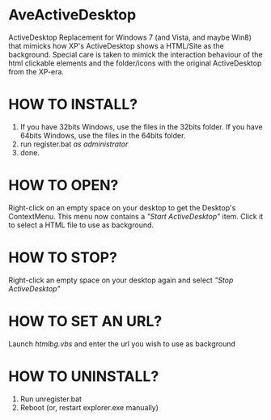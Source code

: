 AveActiveDesktop
================

ActiveDesktop Replacement for Windows 7 (and Vista, and maybe Win8) that mimicks how XP's ActiveDesktop shows a HTML/Site as the background. Special care is taken to mimick the interaction behaviour of the html clickable elements and the folder/icons with the original ActiveDesktop from the XP-era.


HOW TO INSTALL?
===============
1. If you have 32bits Windows, use the files in the 32bits folder. If you have 64bits Windows, use the files in the 64bits folder.
2. run register.bat *as administrator*
3. done.

HOW TO OPEN?
============
Right-click on an empty space on your desktop to get the Desktop's ContextMenu. This menu now contains a *"Start ActiveDesktop"* item. Click it to select a HTML file to use as background. 

HOW TO STOP?
============
Right-click an empty space on your desktop again and select *"Stop ActiveDesktop"*

HOW TO SET AN URL?
==================
Launch *htmlbg.vbs* and enter the url you wish to use as background

HOW TO UNINSTALL?
=================
1. Run unregister.bat
2. Reboot (or, restart explorer.exe manually)

